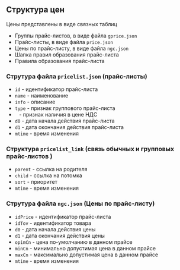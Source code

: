 ## Структура цен
Цены представлены в виде связных таблиц
- Группы прайс-листов, в виде файла `gprice.json`
- Прайс-листы, в виде файла `price.json`
- Цены по прайс-листу, в виде файла `ngc.json`
- Шапка правил образования прайс-листа
- Правила образования прайс-листа



### Струтура файла `pricelist.json` (прайс-листы)
- `id` - идентификатор прайс-листа
- `name` - наименование
- `info` - описание
- `type` - признак группового прайс-листа
- ` ` - признак наличия в цене НДС
- `d0` - дата начала действия прайс-листа
- `d1` - дата окончания действия прайс-листа
- `mtime` - время изменения


### Структура `pricelist_link` (связь обычных и групповых прайс-листов )
- `parent` - ссылка на родителя
- `child` - ссылка на потомка
- `sort` - приоритет
- `mtime` - время изменения


### Струтура файла `ngc.json` (Цены по прайс-листу)
- `idPrice` - идентификатор прайс-листа
- `idTov` - идентификатор товара
- `d0` - дата начала действия цены
- `d1` - дата окончания действия цены
- `opimCn` - цена по-умолчанию в данном прайсе
- `minCn` - минимально допустимая цена в данном прайсе
- `maxCn` - максимально допустимая цена в данном прайсе
- `mtime` - время изменения
